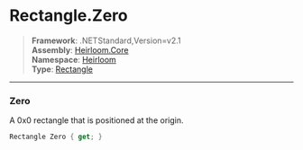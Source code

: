# Rectangle.Zero

> **Framework**: .NETStandard,Version=v2.1  
> **Assembly**: [Heirloom.Core][0]  
> **Namespace**: [Heirloom][0]  
> **Type**: [Rectangle][1]  

--------------------------------------------------------------------------------

### Zero

A 0x0 rectangle that is positioned at the origin.

```cs
Rectangle Zero { get; }
```

[0]: ..\Heirloom.Core.md
[1]: Heirloom.Rectangle.md
